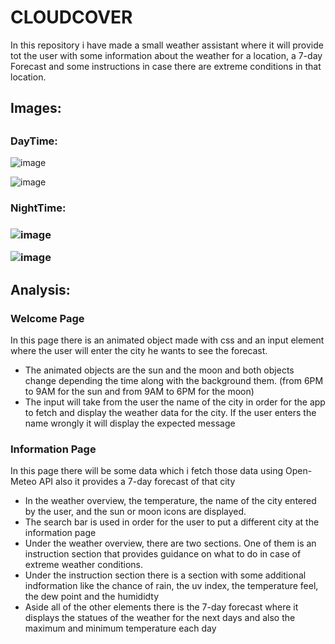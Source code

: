 <h1>CLOUDCOVER</h1>

<p>
In this repository i have made a small weather assistant where it will provide tot the user 
with some information about the weather for a location, a 7-day Forecast and some instructions in case there are 
extreme conditions in that location.
</p>


<h2>Images:<h2>
 
 <h3>DayTime:</h3>
 
  ![image](https://github.com/user-attachments/assets/a29922e9-5581-4e82-a02c-bf150736fd89)



  ![image](https://github.com/user-attachments/assets/e962cf02-dc87-4db6-a09a-11c74e4551b8)



 <h3>NightTime:<h3>
  
 ![image](https://github.com/user-attachments/assets/79cac112-5878-4d8c-bb67-f5984d53f12e)


 
 ![image](https://github.com/user-attachments/assets/e7437e1c-d5ee-4a09-9fe2-deb9e47e32e2)


<h2>Analysis:</h2>
<h3>Welcome Page</h3>
   <p>
    In this page there is an animated object made with css and an input element where the user will enter the city he wants to see the forecast.
   </p>
   <ul>
     <li>The animated objects are the sun and the moon and both objects change depending the time along with the background them. (from 6PM to 9AM for the sun and from 9AM to 6PM for the moon)</li>
     <li>The input will take from the user the name of the city in order for the app to fetch and display the weather data for the city. If the user enters the name wrongly it will display the expected message</li>
   </ul>

<h3>Information Page</h3>
  <p>
   In this page there will be some data which i fetch those data using Open-Meteo API also it provides a 7-day forecast of that city
  </p>
  <ul>
   <li>In the weather overview, the temperature, the name of the city entered by the user, and the sun or moon icons are displayed.</li>
   <li>The search bar is used in order for the user to put a different city at the information page</li>
   <li>Under the weather overview, there are two sections. One of them is an instruction section that provides guidance on what to do in case of extreme weather conditions.</li>
   <li>Under the instruction section there is a section with some additional indformation like the chance of rain, the uv index, the temperature feel, the dew point and the humididty</li>
   <li>Aside all of the other elements there is the 7-day forecast where it displays the statues of the weather for the next days and also the maximum and minimum temperature each day </li>
  </ul>
